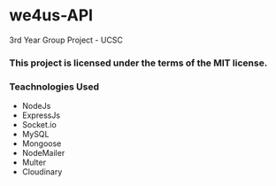 # we4us-API
3rd Year Group Project - UCSC

### This project is licensed under the terms of the MIT license.

### Teachnologies Used
- NodeJs
- ExpressJs
- Socket.io
- MySQL
- Mongoose
- NodeMailer
- Multer
- Cloudinary
